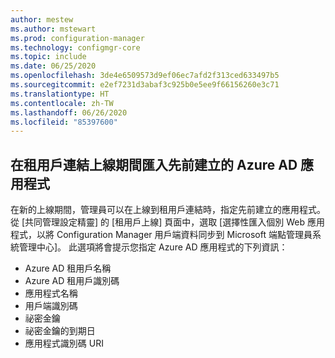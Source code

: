 ```yaml
---
author: mestew
ms.author: mstewart
ms.prod: configuration-manager
ms.technology: configmgr-core
ms.topic: include
ms.date: 06/25/2020
ms.openlocfilehash: 3de4e6509573d9ef06ec7afd2f313ced633497b5
ms.sourcegitcommit: e2ef7231d3abaf3c925b0e5ee9f66156260e3c71
ms.translationtype: HT
ms.contentlocale: zh-TW
ms.lasthandoff: 06/26/2020
ms.locfileid: "85397600"
---
```

## <a name="import-previously-created-azure-ad-application-during-tenant-attach-onboarding"></a><a name="bkmk_aad-app"></a> 在租用戶連結上線期間匯入先前建立的 Azure AD 應用程式

在新的上線期間，管理員可以在上線到租用戶連結時，指定先前建立的應用程式。 從 [共同管理設定精靈] 的 [租用戶上線] 頁面中，選取 [選擇性匯入個別 Web 應用程式，以將 Configuration Manager 用戶端資料同步到 Microsoft 端點管理員系統管理中心]。 此選項將會提示您指定 Azure AD 應用程式的下列資訊：
- Azure AD 租用戶名稱
- Azure AD 租用戶識別碼
- 應用程式名稱
- 用戶端識別碼
- 祕密金鑰
- 祕密金鑰的到期日
- 應用程式識別碼 URI
